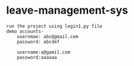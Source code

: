 # leave-management-sys
<html>
  <body>
    
    run the project using login1.py file
    demo accounts-
        usernmae: abc@gmail.com
        password: abcdef
  
        username:a@gamil.com
        password:aaaaaa
  </body>
 </html>
